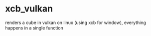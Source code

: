 # xcb_vulkan
renders a cube in vulkan on linux (using xcb for window), everything happens in a single function
